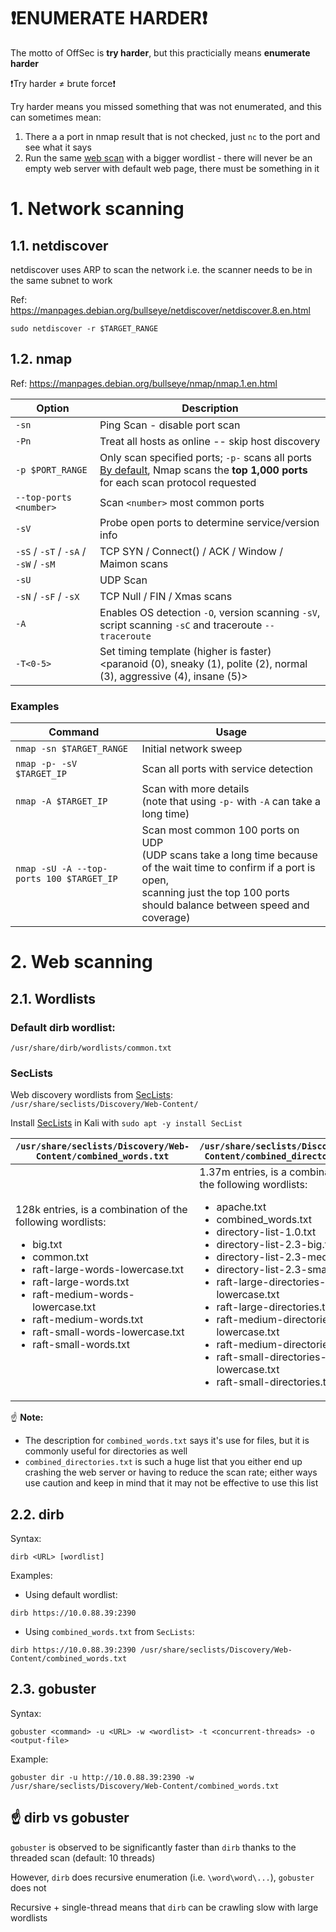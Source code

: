 # ❗ENUMERATE HARDER❗

The motto of OffSec is **try harder**, but this practicially means **enumerate harder**

❗Try harder ≠ brute force❗

Try harder means you missed something that was not enumerated, and this can sometimes mean:

1. There a a port in nmap result that is not checked, just `nc` to the port and see what it says
2. Run the same [web scan](#2-web-scanning) with a bigger wordlist - there will never be an empty web server with default web page, there must be something in it

# 1. Network scanning

## 1.1. netdiscover

netdiscover uses ARP to scan the network i.e. the scanner needs to be in the same subnet to work

Ref: <https://manpages.debian.org/bullseye/netdiscover/netdiscover.8.en.html>

```console
sudo netdiscover -r $TARGET_RANGE
```
## 1.2. nmap

Ref: <https://manpages.debian.org/bullseye/nmap/nmap.1.en.html>

|Option|Description|
|---|---|
|`-sn`|Ping Scan - disable port scan|
|`-Pn`|Treat all hosts as online -- skip host discovery|
|`-p $PORT_RANGE`|Only scan specified ports; `-p-` scans all ports<br>[By default](https://nmap.org/book/performance-port-selection.html), Nmap scans the **top 1,000 ports** for each scan protocol requested|
|`--top-ports <number>`| Scan `<number>` most common ports|
|`-sV`|Probe open ports to determine service/version info|
|`-sS` / `-sT` / `-sA` / `-sW` / `-sM`|TCP SYN / Connect() / ACK / Window / Maimon scans|
|`-sU`|UDP Scan|
|`-sN` / `-sF` / `-sX`|TCP Null / FIN / Xmas scans|
|`-A`|Enables OS detection `-O`, version scanning `-sV`, script scanning `-sC` and traceroute `--traceroute`|
|`-T<0-5>`|Set timing template (higher is faster) <paranoid (0), sneaky (1), polite (2), normal (3), aggressive (4), insane (5)>|

### Examples

|Command|Usage|
|---|---|
|`nmap -sn $TARGET_RANGE`|Initial network sweep|
|`nmap -p- -sV $TARGET_IP`|Scan all ports with service detection|
|`nmap -A $TARGET_IP`|Scan with more details<br>(note that using `-p-` with `-A` can take a long time)|
|`nmap -sU -A --top-ports 100 $TARGET_IP`|Scan most common 100 ports on UDP<br>(UDP scans take a long time because of the wait time to confirm if a port is open,<br>scanning just the top 100 ports should balance between speed and coverage)|

# 2. Web scanning

## 2.1. Wordlists

### Default dirb wordlist:

```console
/usr/share/dirb/wordlists/common.txt
```

### SecLists

Web discovery wordlists from [SecLists](https://github.com/danielmiessler/SecLists/tree/master/Discovery/Web-Content): `/usr/share/seclists/Discovery/Web-Content/`

Install [SecLists](https://www.kali.org/tools/seclists/) in Kali with `sudo apt -y install SecList`

|`/usr/share/seclists/Discovery/Web-Content/combined_words.txt`|`/usr/share/seclists/Discovery/Web-Content/combined_directories.txt`|
|---|---|
|128k entries, is a combination of the following wordlists:<ul><li>big.txt</li><li>common.txt</li><li>raft-large-words-lowercase.txt</li><li>raft-large-words.txt</li><li>raft-medium-words-lowercase.txt</li><li>raft-medium-words.txt</li><li>raft-small-words-lowercase.txt</li><li>raft-small-words.txt</li></ul>|1.37m entries, is a combination of the following wordlists:<ul><li>apache.txt</li><li>combined_words.txt</li><li>directory-list-1.0.txt</li><li>directory-list-2.3-big.txt</li><li>directory-list-2.3-medium.txt</li><li>directory-list-2.3-small.txt</li><li>raft-large-directories-lowercase.txt</li><li>raft-large-directories.txt</li><li>raft-medium-directories-lowercase.txt</li><li>raft-medium-directories.txt</li><li>raft-small-directories-lowercase.txt</li><li>raft-small-directories.txt</li></ul>|

☝️ **Note:**
- The description for `combined_words.txt` says it's use for files, but it is commonly useful for directories as well
- `combined_directories.txt` is such a huge list that you either end up crashing the web server or having to reduce the scan rate; either ways use caution and keep in mind that it may not be effective to use this list


## 2.2. dirb

Syntax:

```console
dirb <URL> [wordlist]
```

Examples:

- Using default wordlist:

```console
dirb https://10.0.88.39:2390
```

- Using `combined_words.txt` from `SecLists`:

```console
dirb https://10.0.88.39:2390 /usr/share/seclists/Discovery/Web-Content/combined_words.txt
```

## 2.3. gobuster

Syntax:

```console
gobuster <command> -u <URL> -w <wordlist> -t <concurrent-threads> -o <output-file>
```

Example:

```console
gobuster dir -u http://10.0.88.39:2390 -w /usr/share/seclists/Discovery/Web-Content/combined_words.txt
```

## ☝️ dirb vs gobuster

`gobuster` is observed to be significantly faster than `dirb` thanks to the threaded scan (default: 10 threads)

However, `dirb` does recursive enumeration (i.e. `\word\word\...`), `gobuster` does not

Recursive + single-thread means that `dirb` can be crawling slow with large wordlists
